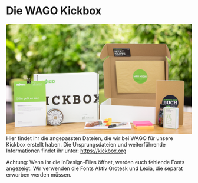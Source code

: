 # Die WAGO Kickbox
![Inhalte der WAGO Kickbox](/inhalte_kickbox.png)
Hier findet ihr die angepassten Dateien, die wir bei WAGO für unsere Kickbox erstellt haben. Die Ursprungsdateien und weiterführende Informationen findet ihr unter: https://kickbox.org

Achtung: Wenn ihr die InDesign-Files öffnet, werden euch fehlende Fonts angezeigt. Wir verwenden die Fonts Aktiv Grotesk und Lexia, die separat erworben werden müssen.

